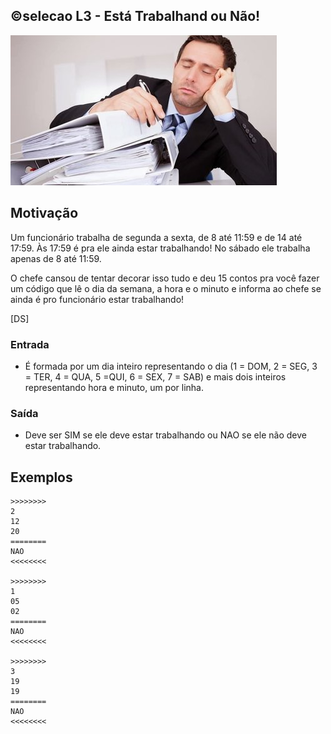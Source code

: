 ## ©selecao L3 - Está Trabalhand ou Não!


![](__capa.jpg)

## Motivação
Um funcionário trabalha de segunda a sexta, de 8 até 11:59 e de
14 até 17:59. Às 17:59 é pra ele ainda estar trabalhando!
No sábado ele trabalha apenas de 8 até 11:59.

O chefe cansou de tentar decorar isso tudo e deu 15 contos pra você
fazer um código que lê o dia da semana, a hora e o minuto e informa ao chefe se ainda é pro funcionário estar trabalhando!

[DS]

### Entrada
- É formada por um dia inteiro representando o dia (1 = DOM, 2 = SEG, 3 = TER, 4 = QUA, 5 =QUI, 6 = SEX, 7 = SAB) e mais dois inteiros representando hora e minuto, um por linha.

### Saída
- Deve ser SIM se ele deve estar trabalhando ou NAO se ele não deve estar trabalhando.

## Exemplos

```
>>>>>>>>
2
12
20
========
NAO
<<<<<<<<

>>>>>>>>
1
05
02
========
NAO
<<<<<<<<

>>>>>>>>
3
19
19
========
NAO
<<<<<<<<
```

